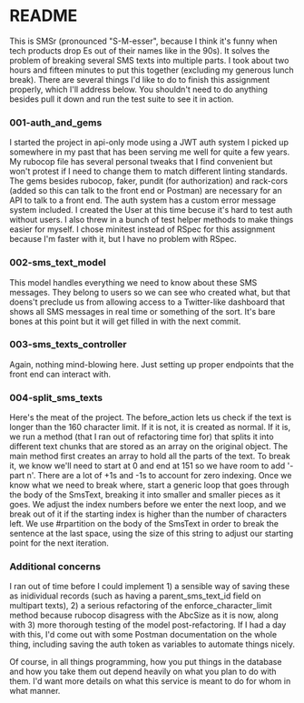 # README

This is SMSr (pronounced "S-M-esser", because I think it's funny when tech products drop Es out of their names like in the 90s). It solves the problem of breaking several SMS texts into multiple parts. I took about two hours and fifteen minutes to put this together (excluding my generous lunch break). There are several things I'd like to do to finish this assignment properly, which I'll address below. You shouldn't need to do anything besides pull it down and run the test suite to see it in action. 

### 001-auth_and_gems

I started the project in api-only mode using a JWT auth system I picked up somewhere in my past that has been serving me well for quite a few years. My rubocop file has several personal tweaks that I find convenient but won't protest if I need to change them to match different linting standards. The gems besides rubocop, faker, pundit (for authorization) and rack-cors (added so this can talk to the front end or Postman) are necessary for an API to talk to a front end. The auth system has a custom error message system included. I created the User at this time becuse it's hard to test auth without users. I also threw in a bunch of test helper methods to make things easier for myself. I chose minitest instead of RSpec for this assignment because I'm faster with it, but I have no problem with RSpec.

### 002-sms_text_model

This model handles everything we need to know about these SMS messages. They belong to users so we can see who created what, but that doens't preclude us from allowing access to a Twitter-like dashboard that shows all SMS messages in real time or something of the sort. It's bare bones at this point but it will get filled in with the next commit. 

### 003-sms_texts_controller

Again, nothing mind-blowing here. Just setting up proper endpoints that the front end can interact with. 

### 004-split_sms_texts

Here's the meat of the project. The before_action lets us check if the text is longer than the 160 character limit. If it is not, it is created as normal. If it is, we run a method (that I ran out of refactoring time for) that splits it into different text chunks that are stored as an array on the original object. The main method first creates an array to hold all the parts of the text. To break it, we know we'll need to start at 0 and end at 151 so we have room to add '- part n'. There are a lot of +1s and -1s to account for zero indexing. Once we know what we need to break where, start a generic loop that goes through the body of the SmsText, breaking it into smaller and smaller pieces as it goes. We adjust the index numbers before we enter the next loop, and we break out of it if the starting index is higher than the number of characters left. We use #rpartition on the body of the SmsText in order to break the sentence at the last space, using the size of this string to adjust our starting point for the next iteration. 

### Additional concerns

I ran out of time before I could implement 1) a sensible way of saving these as inidividual records (such as having a parent_sms_text_id field on multipart texts), 2) a serious refactoring of the enforce_character_limit method because rubocop disagress with the AbcSize as it is now, along with 3) more thorough testing of the model post-refactoring. If I had a day with this, I'd come out with some Postman documentation on the whole thing, including saving the auth token as variables to automate things nicely. 

Of course, in all things programming, how you put things in the database and how you take them out depend heavily on what you plan to do with them. I'd want more details on what this service is meant to do for whom in what manner. 
